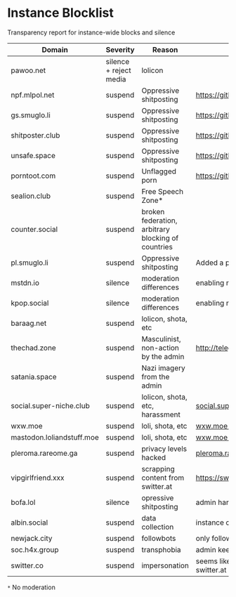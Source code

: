 # Instance Blocklist
Transparency report for instance-wide blocks and silence

| Domain          | Severity | Reason                 | More informations |
| --------------- | -------- | ---------------------- | ----------------- |
| pawoo.net | silence + reject media | lolicon | |
| npf.mlpol.net | suspend | Oppressive shitposting | https://github.com/WitchesTown/InstanceInternals/blob/master/Blocklist.md |
| gs.smuglo.li | suspend | Oppressive shitposting | https://github.com/nolanlawson/blocked-on-mastodon
| shitposter.club | suspend  | Oppressive shitposting | https://github.com/nolanlawson/blocked-on-mastodon
| unsafe.space | suspend | Oppressive shitposting | https://github.com/nolanlawson/blocked-on-mastodon
| porntoot.com | suspend | Unflagged porn | https://github.com/nolanlawson/blocked-on-mastodon
| sealion.club | suspend | Free Speech Zone* | 
| counter.social | suspend | broken federation, arbitrary blocking of countries
| pl.smuglo.li | suspend | Oppressive shitposting | Added a pleroma instance on top of the existing gnu social one, apparently
| mstdn.io | silence | moderation differences | enabling neuroatypical-prejudiced memes and emojis
| kpop.social | silence | moderation differences | enabling neuroatypical-prejudiced memes and emojis
| baraag.net | suspend | lolicon, shota, etc |
| thechad.zone | suspend | Masculinist, non-action by the admin | http://telegra.ph/Instances-to-silencesuspend-on-Mastodon-06-23
| satania.space | suspend | Nazi imagery from the admin |
| social.super-niche.club | suspend | lolicon, shota, etc, harassment | [social.super-niche.club on blockchain](https://github.com/dzuk-mutant/blockchain/blob/master/list/instances/social_super-niche_club/social_super-niche_club.md)
| wxw.moe | suspend | loli, shota, etc | [wxw.moe on blockchain](https://github.com/dzuk-mutant/blockchain/blob/master/list/list.md#illustrated-sexualised-depictions-of-people-who-appear-to-be-minors)
| mastodon.loliandstuff.moe | suspend | loli, shota, etc | [wxw.moe on blockchain](https://github.com/dzuk-mutant/blockchain/blob/master/list/list.md#illustrated-sexualised-depictions-of-people-who-appear-to-be-minors)
| pleroma.rareome.ga | suspend | privacy levels hacked | [pleroma.rareoma.ga](https://github.com/dzuk-mutant/blockchain/blob/master/list/list.md#securityprivacy-risks)
| vipgirlfriend.xxx | suspend | scrapping content from switter.at | https://switter.at/@switter/100438111942557217
| bofa.lol | silence | opressive shitposting | admin harasses other and created a wiki to harass people
| albin.social | suspend | data collection | instance created with the intent of serving ads, says it will colect data
| newjack.city | suspend | followbots | only follow bots, no real content, seems to be collecting data
| soc.h4x.group | suspend | transphobia | admin keeps harassing other people from time to time
| switter.co | suspend | impersonation | seems like wants to get some users from having the same domain as switter.at

`*` No moderation
